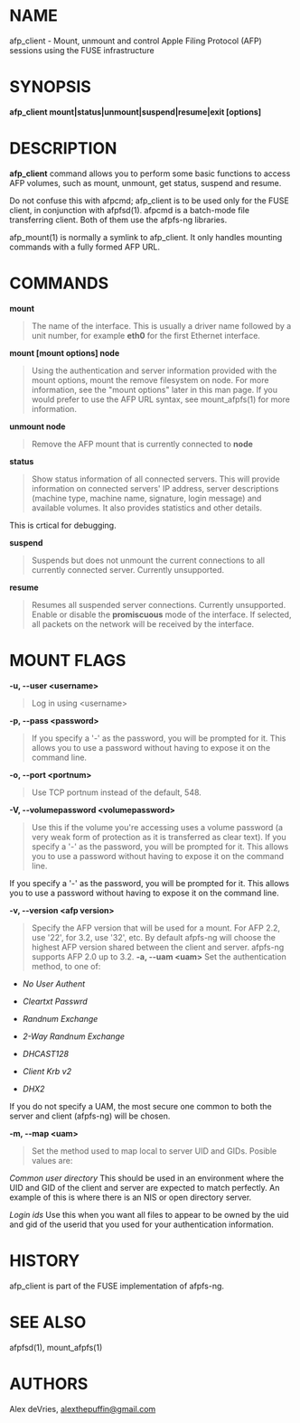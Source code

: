 # NAME

afp_client - Mount, unmount and control Apple Filing Protocol (AFP)
sessions using the FUSE infrastructure

# SYNOPSIS

**afp_client mount|status|unmount|suspend|resume|exit \[options\]**

# DESCRIPTION

**afp_client** command allows you to perform some basic functions to
access AFP volumes, such as mount, unmount, get status, suspend and
resume.

Do not confuse this with afpcmd; afp_client is to be used only for the
FUSE client, in conjunction with afpfsd(1). afpcmd is a batch-mode file
transferring client. Both of them use the afpfs-ng libraries.

afp_mount(1) is normally a symlink to afp_client. It only handles
mounting commands with a fully formed AFP URL.

# COMMANDS

**mount**

> The name of the interface. This is usually a driver name followed by a
unit number, for example **eth0** for the first Ethernet interface.

**mount \[mount options\] node**

> Using the authentication and server information provided with the mount
options, mount the remove filesystem on node. For more information, see
the "mount options" later in this man page. If you would prefer to use
the AFP URL syntax, see mount_afpfs(1) for more information.

**unmount node**

> Remove the AFP mount that is currently connected to **node**

**status**

> Show status information of all connected servers. This will provide
information on connected servers' IP address, server descriptions
(machine type, machine name, signature, login message) and available
volumes. It also provides statistics and other details.

This is crtical for debugging.

**suspend**

> Suspends but does not unmount the current connections to all currently
connected server. Currently unsupported.

**resume**

> Resumes all suspended server connections. Currently unsupported. Enable
or disable the **promiscuous** mode of the interface. If selected, all
packets on the network will be received by the interface.

# MOUNT FLAGS

**-u, --user \<username\>**

> Log in using \<username\>

**-p, --pass \<password\>**

> If you specify a '-' as the password, you will be prompted for it. This
allows you to use a password without having to expose it on the command
line.

**-o, --port \<portnum\>**

> Use TCP portnum instead of the default, 548.

**-V, --volumepassword \<volumepassword\>**

> Use this if the volume you're accessing uses a volume password (a very
weak form of protection as it is transferred as clear text). If you
specify a '-' as the password, you will be prompted for it. This allows
you to use a password without having to expose it on the command line.

If you specify a '-' as the password, you will be prompted for it. This
allows you to use a password without having to expose it on the command
line.

**-v, --version \<afp version\>**

> Specify the AFP version that will be used for a mount. For AFP 2.2, use
'22', for 3.2, use '32', etc. By default afpfs-ng will choose the
highest AFP version shared between the client and server. afpfs-ng
supports AFP 2.0 up to 3.2. **-a, --uam \<uam\>** Set the authentication
method, to one of:

- *No User Authent*

- *Cleartxt Passwrd*

- *Randnum Exchange*

- *2-Way Randnum Exchange*

- *DHCAST128*

- *Client Krb v2*

- *DHX2*

If you do not specify a UAM, the most secure one common to both the
server and client (afpfs-ng) will be chosen.

**-m, --map \<uam\>**

> Set the method used to map local to server UID and GIDs. Posible values
are:

*Common user directory* This should be used in an environment where the
UID and GID of the client and server are expected to match perfectly. An
example of this is where there is an NIS or open directory server.

*Login ids* Use this when you want all files to appear to be owned by
the uid and gid of the userid that you used for your authentication
information.

# HISTORY

afp_client is part of the FUSE implementation of afpfs-ng.

# SEE ALSO

afpfsd(1), mount_afpfs(1)

# AUTHORS

Alex deVries, alexthepuffin@gmail.com
